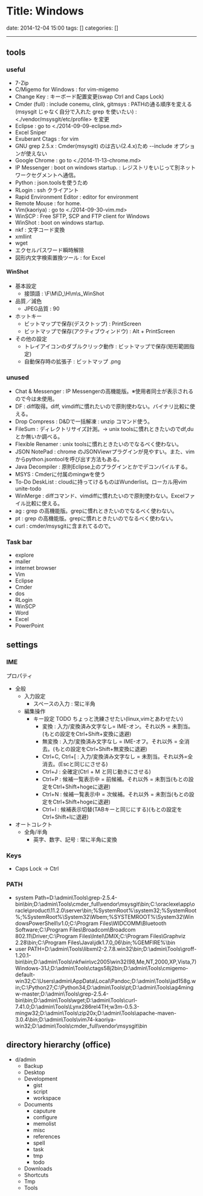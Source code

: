 # Title: Windows

date: 2014-12-04 15:00
tags: []
categories: []

---

## tools

### useful

* 7-Zip
* C/Migemo for Windows     : for vim-migemo
* Change Key               : キーボード配置変更(swap Ctrl and Caps Lock)
* Cmder (full)             : include conemu, clink, gitmsys                                    : PATHの通る順序を変える(msysgit じゃなく自分で入れた grep を使いたい) : <./vendor/msysgit/etc/profile> を変更
* Eclipse                  : go to <./2014-09-09-eclipse.md>
* Excel Sniper
* Exuberant Ctags          : for vim
* GNU grep 2.5.x           : Cmder(msysgit) のは古い(2.4.x)ため --include オプションが使えない
* Google Chrome            : go to <./2014-11-13-chrome.md>
* IP Messenger             : boot on windows startup.                                          : レジストリをいじって別ネットワークセグメントへ通信。
* Python                   : json.toolsを使うため
* RLogin                   : ssh クライアント
* Rapid Environment Editor : editor for environment
* Remote Mouse             : for home.
* Vim(kaoriya)             : go to <./2014-09-30-vim.md>
* WinSCP                   : Free SFTP, SCP and FTP client for Windows
* WinShot                  : boot on windows startup.
* nkf                      : 文字コード変換
* xmllint
* wget
* エクセルパスワード瞬時解除
* 図形内文字検索置換ツール : for Excel

#### WinShot

* 基本設定
	* 接頭語 : \F\M\D_\H\m\s_WinShot
* 品質／減色
	* JPEG品質 : 90
* ホットキー
	* ビットマップで保存(デスクトップ)         : PrintScreen
	* ビットマップで保存(アクティブウィンドウ) : Alt + PrintScreen
* その他の設定
	* トレイアイコンのダブルクリック動作 : ビットマップで保存(矩形範囲指定)
	* 自動保存時の拡張子                 : ビットマップ .png

### unused

* Chat & Messenger : IP Messengerの高機能版。※使用者同士が表示されるので今は未使用。
* DF               : diff取得。diff, vimdiffに慣れたいので原則使わない。バイナリ比較に使える。
* Drop Compress    : D&Dで一括解凍 : unzip コマンド使う。
* FileSum          : ディレクトリサイズ計測。-> unix toolsに慣れときたいのでdf,duとか無いか調べる。
* Flexible Renamer : unix toolsに慣れときたいのでなるべく使わない。
* JSON NotePad     : chrome のJSONViewrプラグインが見やすい。また、vimからpython.jsontoolを呼び出す方法もある。
* Java Decompiler  : 原則Eclipse上のプラグインとかでデコンパイルする。
* MSYS             : Cmderに付属のmingwを使う
* To-Do DeskList   : cloudに持ってけるものはWunderlist。ローカル用vim unite-todo
* WinMerge         : diffコマンド、vimdiffに慣れたいので原則使わない。Excelファイル比較に使える。
* ag               : grep の高機能版。grepに慣れときたいのでなるべく使わない。
* pt               : grep の高機能版。grepに慣れときたいのでなるべく使わない。
* curl             : cmder/msysgitに含まれてるので。

### Task bar

* explore
* mailer
* internet browser
* Vim
* Eclipse
* Cmder
* dos
* RLogin
* WinSCP
* Word
* Excel
* PowerPoint

## settings

### IME

プロパティ

* 全般
	* 入力設定
		* スペースの入力 : 常に半角
	* 編集操作
		* キー設定 TODO ちょっと洗練させたい(linux,vimとあわせたい)
			* 変換           : 入力/変換済み文字なし= IME-オン。それ以外 = 未割当。(もとの設定をCtrl+Shift+変換に退避)
			* 無変換         : 入力/変換済み文字なし = IME-オフ。それ以外 = 全消去。(もとの設定をCtrl+Shift+無変換に退避)
			* Ctrl+C, Ctrl+[ : 入力/変換済み文字なし = 未割当。それ以外=全消去。(Escと同じにさせる)
			* Ctrl+J         : 全確定(Ctrl + M と同じ動きにさせる)
			* Ctrl+P         : 候補一覧表示中 = 前候補。それ以外 = 未割当(もとの設定をCtrl+Shift+hogeに退避)
			* Ctrl+N         : 候補一覧表示中 = 次候補。それ以外 = 未割当(もとの設定をCtrl+Shift+hogeに退避)
			* Ctrl+I         : 候補表示切替(TABキーと同じにする)(もとの設定をCtrl+Shift+Iに退避)
* オートコレクト
	* 全角/半角
		* 英字、数字、記号 : 常に半角に変換

### Keys

* Caps Lock -> Ctrl

### PATH

* system
		Path=D:\admin\Tools\grep-2.5.4-bin\bin;D:\admin\Tools\cmder_full\vendor\msysgit\bin;C:\oraclexe\app\oracle\product\11.2.0\server\bin;%SystemRoot%\system32;%SystemRoot%;%SystemRoot%\System32\Wbem;%SYSTEMROOT%\System32\WindowsPowerShell\v1.0\;C:\Program Files\WIDCOMM\Bluetooth Software\;C:\Program Files\Broadcom\Broadcom 802.11\Driver;C:\Program Files\Intel\DMIX;C:\Program Files\Graphviz 2.28\bin;C:\Program Files\Java\jdk1.7.0_06\bin;%GEMFIRE%\bin
* user
		PATH=D:\admin\Tools\libxml2-2.7.8.win32\bin;D:\admin\Tools\groff-1.20.1-bin\bin;D:\admin\Tools\nkfwin\vc2005\win32(98,Me,NT,2000,XP,Vista,7)Windows-31J;D:\admin\Tools\ctags58j2bin;D:\admin\Tools\cmigemo-default-win32;C:\Users\admin\AppData\Local\Pandoc\;D:\admin\Tools\jad158g.win;C:\Python27;C:\Python34;D:\admin\Tools\pt;D:\admin\Tools\ag4mingw-master;D:\admin\Tools\grep-2.5.4-bin\bin;D:\admin\Tools\wget;D:\admin\Tools\curl-7.41.0;D:\admin\Tools\Lynx286rel4TH;w3m-0.5.3-mingw32;D:\admin\Tools\zip20x;D:\admin\Tools\apache-maven-3.0.4\bin;D:\admin\Tools\vim74-kaoriya-win32;D:\admin\Tools\cmder_full\vendor\msysgit\bin

## directory hierarchy (office)

* d/admin
	* Backup
	* Desktop
	* Development
		* gist
		* script
		* workspace
	* Documents
		* caputure
		* configure
		* memolist
		* misc
		* references
		* spell
		* task
		* tmp
		* todo
	* Downloads
	* Shortcuts
	* Tmp
	* Tools

